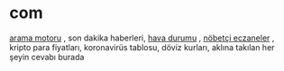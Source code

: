 # com

<a href="https://com.com.tr">arama motoru</a> , son dakika haberleri, <a href="https://com.com.tr/hava-durumu">hava durumu</a> , <a href="https://com.com.tr/nobetci-eczaneler">nöbetçi eczaneler</a> , kripto para fiyatları, koronavirüs tablosu, döviz kurları, aklına takılan her şeyin cevabı burada
